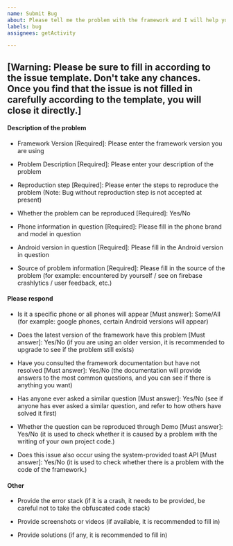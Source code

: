 ```yaml
---
name: Submit Bug
about: Please tell me the problem with the framework and I will help you fix it!
labels: bug
assignees: getActivity

---
```



## [Warning: Please be sure to fill in according to the issue template. Don't take any chances. Once you find that the issue is not filled in carefully according to the template, you will close it directly.]

#### Description of the problem

* Framework Version [Required]: Please enter the framework version you are using

* Problem Description [Required]: Please enter your description of the problem

* Reproduction step [Required]: Please enter the steps to reproduce the problem (Note: Bug without reproduction step is not accepted at present)

* Whether the problem can be reproduced [Required]: Yes/No

* Phone information in question [Required]: Please fill in the phone brand and model in question

* Android version in question [Required]: Please fill in the Android version in question

* Source of problem information [Required]: Please fill in the source of the problem (for example: encountered by yourself / see on firebase crashlytics / user feedback, etc.)

#### Please respond

* Is it a specific phone or all phones will appear [Must answer]: Some/All (for example: google phones, certain Android versions will appear)

* Does the latest version of the framework have this problem [Must answer]: Yes/No (if you are using an older version, it is recommended to upgrade to see if the problem still exists)

* Have you consulted the framework documentation but have not resolved [Must answer]: Yes/No (the documentation will provide answers to the most common questions, and you can see if there is anything you want)

* Has anyone ever asked a similar question [Must answer]: Yes/No (see if anyone has ever asked a similar question, and refer to how others have solved it first)

* Whether the question can be reproduced through Demo [Must answer]: Yes/No (it is used to check whether it is caused by a problem with the writing of your own project code.)

* Does this issue also occur using the system-provided toast API [Must answer]: Yes/No (it is used to check whether there is a problem with the code of the framework.)

#### Other

* Provide the error stack (if it is a crash, it needs to be provided, be careful not to take the obfuscated code stack)

* Provide screenshots or videos (if available, it is recommended to fill in)

* Provide solutions (if any, it is recommended to fill in)